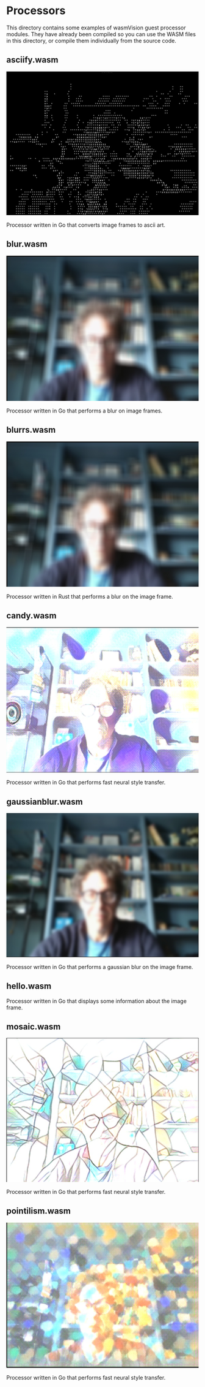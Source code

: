# Processors

This directory contains some examples of wasmVision guest processor modules. They have already been compiled so you can use the WASM files in this directory, or compile them individually from the source code.

## asciify.wasm

![asciify](../images/asciify-processor.png)

Processor written in Go that converts image frames to ascii art.

## blur.wasm

![blur](../images/blur-processor.png)

Processor written in Go that performs a blur on image frames.

## blurrs.wasm

![blurrs](../images/blur-processor.png)

Processor written in Rust that performs a blur on the image frame.

## candy.wasm

![candy](../images/candy-processor.png)

Processor written in Go that performs fast neural style transfer.

## gaussianblur.wasm

![blur](../images/gaussianblur-processor.png)

Processor written in Go that performs a  gaussian blur on the image frame.

## hello.wasm

Processor written in Go that displays some information about the image frame.

## mosaic.wasm

![mosaic](../images/mosaic-processor.png)

Processor written in Go that performs fast neural style transfer.

## pointilism.wasm

![pointilism](../images/pointilism-processor.png)

Processor written in Go that performs fast neural style transfer.
